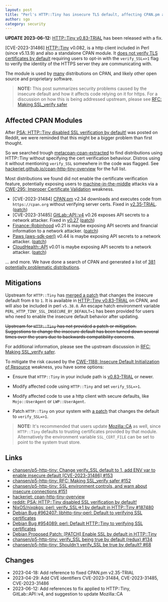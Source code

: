 ```yaml
---
layout: post
title: "Perl's HTTP::Tiny has insecure TLS default, affecting CPAN.pm and other modules"
author: sgo
category: security
---
```


**UPDATE 2023-06-12:** [HTTP::Tiny v0.83-TRIAL](https://metacpan.org/release/DAGOLDEN/HTTP-Tiny-0.083-TRIAL/) has been released with a fix.

\[CVE-2023-31486\] [HTTP::Tiny](https://metacpan.org/pod/HTTP::Tiny) v0.082, is a http client included in
Perl (since v5.13.9) and also a standalone CPAN module. It [does not verify TLS
certificates by default](https://metacpan.org/pod/HTTP::Tiny#SSL-SUPPORT) requiring users to opt-in with the `verify_SSL=>1` flag to verify the identity of the HTTPS server they are communicating with.

The module is used by
[many](https://hackeriet.github.io/cpan-http-tiny-overview/) distributions on
CPAN, and likely other open source and proprietary software.

> **NOTE:** This post summarizes security problems caused by the insecure default
> and how it affects code relying on it for https. For a
> discussion on how this is being addressed upstream, please see
> [RFC: Making SSL_verify safer](https://github.com/chansen/p5-http-tiny/issues/152)


## Affected CPAN Modules

After 
[PSA: HTTP::Tiny disabled SSL verification by
default!](https://www.reddit.com/r/perl/comments/111tadi/psa_httptiny_disabled_ssl_verification_by_default/) was posted on Reddit, we were reminded that this might be a bigger problem than first thought. 

So we searched trough
[metacpan-cpan-extracted](https://github.com/metacpan/metacpan-cpan-extracted)
to find distributions using HTTP::Tiny without specifying the cert verification
behaviour. Distros using it without mentioning `verify_SSL` somewhere in the code was flagged. See [hackeriet.github.io/cpan-http-tiny-overview](https://hackeriet.github.io/cpan-http-tiny-overview/) for the full list.

Most distributions we found did not enable the certificate verification feature, potentially exposing users to [machine-in-the-middle](https://www.internetsociety.org/resources/doc/2020/fact-sheet-machine-in-the-middle-attacks/Machine-in-the-middle) attacks via a [CWE-295: Improper Certificate Validation](https://cwe.mitre.org/data/definitions/295.html) weakness. 

- \[CVE-2023-31484\] [CPAN.pm](https://metacpan.org/pod/CPAN) v2.34 downloads and executes code from
  `https://cpan.org` without verifying server certs. Fixed in [v2.35-TRIAL](https://metacpan.org/release/ANDK/CPAN-2.35-TRIAL).
  ([patch](https://github.com/andk/cpanpm/commit/9c98370287f4e709924aee7c58ef21c85289a7f0))
- \[CVE-2023-31485\] [GitLab::API::v4](https://metacpan.org/dist/GitLab-API-v4) v0.26 exposes API
  secrets to a network attacker. Fixed in [v0.27](https://metacpan.org/release/BLUEFEET/GitLab-API-v4-0.27)
  ([patch](https://github.com/bluefeet/GitLab-API-v4/pull/57))
- [Finance::Robinhood](https://metacpan.org/dist/Finance-Robinhood) v0.21 is
  maybe exposing API secrets and financial information to a network
  attacker. ([patch](https://github.com/sanko/Finance-Robinhood/pull/6))
- [Paws (aws-sdk-perl)](https://metacpan.org/pod/Paws) v0.44 is
  maybe exposing API secrets to a network attacker. ([patch](https://github.com/pplu/aws-sdk-perl/pull/426))
- [CloudHealth::API](https://metacpan.org/pod/CloudHealth::API) v0.01 is maybe
  exposing API secrets to a network attacker.
  ([patch](https://github.com/pplu/cloudhealth-api-perl/pull/2))

... and more. We have done a search of CPAN and generated a list of [381 potentially problematic distributions](https://hackeriet.github.io/cpan-http-tiny-overview/).


## Mitigations

Upstream for `HTTP::Tiny` has [merged a patch](https://github.com/chansen/p5-http-tiny/pull/153) that changes the insecure default from `0` to `1`. It is available in [HTTP::Tiny v0.83-TRIAL](https://metacpan.org/release/DAGOLDEN/HTTP-Tiny-0.083-TRIAL/) on CPAN, and will also be included in perl `v5.38.0`. An escape hatch environment variable `PERL_HTTP_TINY_SSL_INSECURE_BY_DEFAULT=1` has been provided for users who need to enable the insecure default behavior after updating.

~~Upstream for `HTTP::Tiny` has not provided a patch or mitigation. Suggestions to change the insecure default has been turned down several times over the years due to backwards compatibility concerns~~.

For additional information, please see the upstream discussion in [RFC: Making SSL_verify safer](https://github.com/chansen/p5-http-tiny/issues/152).

To mitigate the risk caused by the [CWE-1188: Insecure Default Initialization of Resource](https://cwe.mitre.org/data/definitions/1188.html) weakness, you have some options:

- Ensure that `HTTP::Tiny` in your include path is [v0.83-TRIAL](https://metacpan.org/release/DAGOLDEN/HTTP-Tiny-0.083-TRIAL/) or newer.

- Modify affected code using `HTTP::Tiny` and set `verify_SSL=>1`.

- Modify affected code to use a http client with secure defaults, like
  `Mojo::UserAgent` or `LWP::UserAgent`.

- Patch `HTTP::Tiny` on your system with [a patch](https://github.com/chansen/p5-http-tiny/commit/77f557ef84698efeb6eed04e4a9704eaf85b741d.patch) that changes the default to `verify_SSL=>1`.

> **NOTE:** It's recommended that users update [Mozilla::CA](https://metacpan.org/pod/Mozilla::CA) as well, since `HTTP::Tiny` defaults to trusting certificates provided by that module. Alternatively the environment variable `SSL_CERT_FILE` can be set to point to the system trust store.

## Links
- [chansen/p5-http-tiny: Change verify_SSL default to 1, add ENV var to enable insecure default \[CVE-2023-31486\] #153](https://github.com/chansen/p5-http-tiny/pull/153)
- [chansen/p5-http-tiny: RFC: Making SSL_verify  safer #152](https://github.com/chansen/p5-http-tiny/issues/152)
- [chansen/p5-http-tiny: SSL environment controls, and warn about insecure connections #151](https://github.com/chansen/p5-http-tiny/pull/151)
- [hackeriet: cpan-http-tiny-overview](https://hackeriet.github.io/cpan-http-tiny-overview/)
- [reddit: PSA: HTTP::Tiny disabled SSL verification by default!](https://www.reddit.com/r/perl/comments/111tadi/psa_httptiny_disabled_ssl_verification_by_default/)
- [NixOS/nixpkgs: perl: verify_SSL=>1 by default in HTTP::Tiny #187480](https://github.com/NixOS/nixpkgs/pull/187480)
- [Debian Bug #962407: libhttp-tiny-perl: Default to verifying SSL certificates](https://bugs.debian.org/cgi-bin/bugreport.cgi?bug=962407)
- [Debian Bug #954089: perl: Default HTTP::Tiny to verifying SSL certificates](https://bugs.debian.org/cgi-bin/bugreport.cgi?bug=954089)
- [Debian Proposed Patch: \[PATCH\] Enable SSL by default in HTTP::Tiny](https://salsa.debian.org/perl-team/interpreter/perl/-/commit/1490431e40e22052f75a0b3449f1f53cbd27ba92.patch)
- [chansen/p5-http-tiny: verify_SSL being true by default (redux) #134](https://github.com/chansen/p5-http-tiny/issues/134)
- [chansen/p5-http-tiny: Shouldn't verify_SSL be true by default? #68](https://github.com/chansen/p5-http-tiny/issues/68)

## Changes
- 2023-04-18: Add reference to fixed CPAN.pm v2.35-TRIAL
- 2023-04-29: Add CVE identifiers CVE-2023-31484, CVE-2023-31485, CVE-2023-31486
- 2023-06-12: Add references to fix applied to HTTP::Tiny, GitLab::API::v4, and suggestion to update Mozilla::CA

